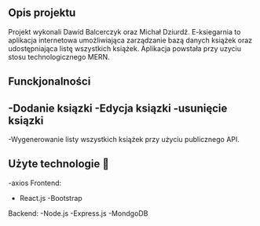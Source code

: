 ## Opis projektu 
Projekt wykonali Dawid Balcerczyk oraz Michał Dziurdź.
E-ksiegarnia to aplikacja internetowa umożliwiająca zarządzanie bazą danych książek oraz udostępniająca listę wszystkich książek. Aplikacja powstała przy uzyciu stosu
technologicznego MERN.

## Funckjonalności
-Dodanie ksiązki
-Edycja ksiązki
-usunięcie ksiązki
-
-Wygenerowanie listy wszystkich książek przy użyciu publicznego API.


## Użyte technologie 🔧
-axios
Frontend:
- React.js
-Bootstrap

Backend:
-Node.js
-Express.js
-MondgoDB

